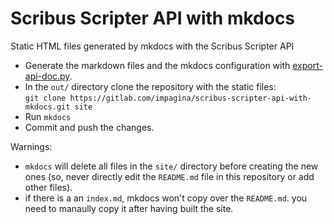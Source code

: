# Scribus Scripter API with mkdocs

Static HTML files generated by mkdocs with the Scribus Scripter API 

- Generate the markdown files and the mkdocs configuration with [export-api-doc.py](https://github.com/aoloe/scribus-script-collection/blob/master/export-api-doc/export-api-doc.py).
- In the `out/` directory clone the repository with the static files:  
  `git clone https://gitlab.com/impagina/scribus-scripter-api-with-mkdocs.git site`
- Run `mkdocs`
- Commit and push the changes.

Warnings:

- `mkdocs` will delete all files in the `site/` directory before creating the new ones (so, never directly edit the `README.md` file in this repository or add other files).
- if there is a an `index.md`, mkdocs won't copy over the `README.md`. you need to manaully copy it after having built the site.
